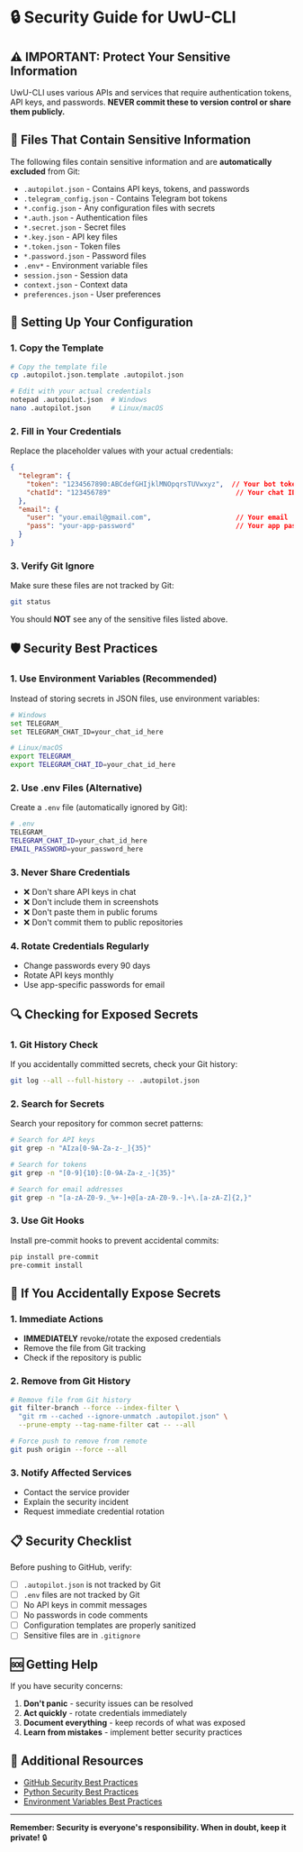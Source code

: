# 🔒 Security Guide for UwU-CLI

## ⚠️ IMPORTANT: Protect Your Sensitive Information

UwU-CLI uses various APIs and services that require authentication tokens, API keys, and passwords. **NEVER commit these to version control or share them publicly.**

## 🚨 Files That Contain Sensitive Information

The following files contain sensitive information and are **automatically excluded** from Git:

- `.autopilot.json` - Contains API keys, tokens, and passwords
- `.telegram_config.json` - Contains Telegram bot tokens
- `*.config.json` - Any configuration files with secrets
- `*.auth.json` - Authentication files
- `*.secret.json` - Secret files
- `*.key.json` - API key files
- `*.token.json` - Token files
- `*.password.json` - Password files
- `.env*` - Environment variable files
- `session.json` - Session data
- `context.json` - Context data
- `preferences.json` - User preferences

## 🔐 Setting Up Your Configuration

### 1. Copy the Template
```bash
# Copy the template file
cp .autopilot.json.template .autopilot.json

# Edit with your actual credentials
notepad .autopilot.json  # Windows
nano .autopilot.json     # Linux/macOS
```

### 2. Fill in Your Credentials
Replace the placeholder values with your actual credentials:

```json
{
  "telegram": {
    "token": "1234567890:ABCdefGHIjklMNOpqrsTUVwxyz",  // Your bot token
    "chatId": "123456789"                               // Your chat ID
  },
  "email": {
    "user": "your.email@gmail.com",                     // Your email
    "pass": "your-app-password"                         // Your app password
  }
}
```

### 3. Verify Git Ignore
Make sure these files are not tracked by Git:

```bash
git status
```

You should **NOT** see any of the sensitive files listed above.

## 🛡️ Security Best Practices

### 1. Use Environment Variables (Recommended)
Instead of storing secrets in JSON files, use environment variables:

```bash
# Windows
set TELEGRAM_
set TELEGRAM_CHAT_ID=your_chat_id_here

# Linux/macOS
export TELEGRAM_
export TELEGRAM_CHAT_ID=your_chat_id_here
```

### 2. Use .env Files (Alternative)
Create a `.env` file (automatically ignored by Git):

```bash
# .env
TELEGRAM_
TELEGRAM_CHAT_ID=your_chat_id_here
EMAIL_PASSWORD=your_password_here
```

### 3. Never Share Credentials
- ❌ Don't share API keys in chat
- ❌ Don't include them in screenshots
- ❌ Don't paste them in public forums
- ❌ Don't commit them to public repositories

### 4. Rotate Credentials Regularly
- Change passwords every 90 days
- Rotate API keys monthly
- Use app-specific passwords for email

## 🔍 Checking for Exposed Secrets

### 1. Git History Check
If you accidentally committed secrets, check your Git history:

```bash
git log --all --full-history -- .autopilot.json
```

### 2. Search for Secrets
Search your repository for common secret patterns:

```bash
# Search for API keys
git grep -n "AIza[0-9A-Za-z-_]{35}"

# Search for tokens
git grep -n "[0-9]{10}:[0-9A-Za-z_-]{35}"

# Search for email addresses
git grep -n "[a-zA-Z0-9._%+-]+@[a-zA-Z0-9.-]+\.[a-zA-Z]{2,}"
```

### 3. Use Git Hooks
Install pre-commit hooks to prevent accidental commits:

```bash
pip install pre-commit
pre-commit install
```

## 🚨 If You Accidentally Expose Secrets

### 1. Immediate Actions
- **IMMEDIATELY** revoke/rotate the exposed credentials
- Remove the file from Git tracking
- Check if the repository is public

### 2. Remove from Git History
```bash
# Remove file from Git history
git filter-branch --force --index-filter \
  "git rm --cached --ignore-unmatch .autopilot.json" \
  --prune-empty --tag-name-filter cat -- --all

# Force push to remove from remote
git push origin --force --all
```

### 3. Notify Affected Services
- Contact the service provider
- Explain the security incident
- Request immediate credential rotation

## 📋 Security Checklist

Before pushing to GitHub, verify:

- [ ] `.autopilot.json` is not tracked by Git
- [ ] `.env` files are not tracked by Git
- [ ] No API keys in commit messages
- [ ] No passwords in code comments
- [ ] Configuration templates are properly sanitized
- [ ] Sensitive files are in `.gitignore`

## 🆘 Getting Help

If you have security concerns:

1. **Don't panic** - security issues can be resolved
2. **Act quickly** - rotate credentials immediately
3. **Document everything** - keep records of what was exposed
4. **Learn from mistakes** - implement better security practices

## 🔗 Additional Resources

- [GitHub Security Best Practices](https://docs.github.com/en/github/security)
- [Python Security Best Practices](https://docs.python-guide.org/security/)
- [Environment Variables Best Practices](https://12factor.net/config)

---

**Remember: Security is everyone's responsibility. When in doubt, keep it private!** 🔒 